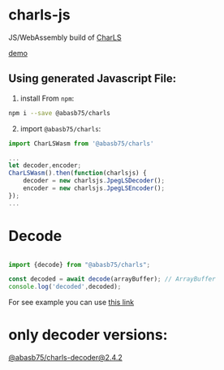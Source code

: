 # charls-js
JS/WebAssembly build of [CharLS](https://github.com/team-charls/charls)

<a href="https://chafey.github.io/charls-js/test/browser/index.html">demo</a>


## Using generated Javascript File:
1. install From `npm`:

```bash
npm i --save @abasb75/charls
```

2. import `@abasb75/charls`:

```js
import CharLSWasm from '@abasb75/charls'

...
let decoder,encoder;
CharLSWasm().then(function(charlsjs) {
    decoder = new charlsjs.JpegLSDecoder();
    encoder = new charlsjs.JpegLSEncoder();
});
...

```

# Decode

```javascript

import {decode} from "@abasb75/charls";

const decoded = await decode(arrayBuffer); // ArrayBuffer
console.log('decoded',decoded);


```

For see example you can use <a href="https://github.com/abasb75/charls-js/blob/master/test/browser/index.html">this link</a>


# only decoder versions:

<a href="https://www.npmjs.com/package/@abasb75/charls-decoder/v/2.4.2">@abasb75/charls-decoder@2.4.2</a>


